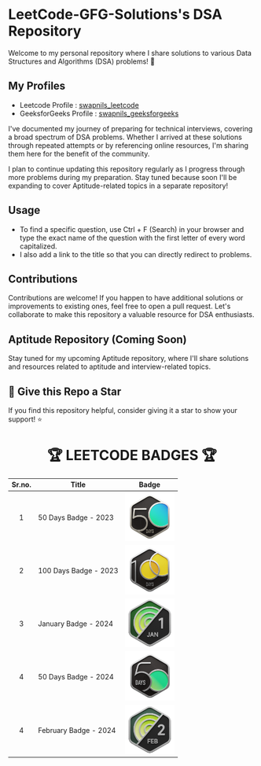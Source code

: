 # LeetCode-GFG-Solutions's DSA Repository

Welcome to my personal repository where I share solutions to various Data Structures and Algorithms (DSA) problems! 🚀

## My Profiles
- Leetcode Profile : [swapnils_leetcode](https://leetcode.com/swapnils_leetcode)
- GeeksforGeeks Profile : [swapnils_geeksforgeeks](https://auth.geeksforgeeks.org/user/swapnils_geeksforgeeks)

I've documented my journey of preparing for technical interviews, covering a broad spectrum of DSA problems. Whether I arrived at these solutions through repeated attempts or by referencing online resources, I'm sharing them here for the benefit of the community.

I plan to continue updating this repository regularly as I progress through more problems during my preparation. Stay tuned because soon I'll be expanding to cover Aptitude-related topics in a separate repository!

## Usage
- To find a specific question, use Ctrl + F (Search) in your browser and type the exact name of the question with the first letter of every word capitalized.
- I also add a link to the title so that you can directly redirect to problems.

## Contributions
Contributions are welcome! If you happen to have additional solutions or improvements to existing ones, feel free to open a pull request. Let's collaborate to make this repository a valuable resource for DSA enthusiasts.


## Aptitude Repository (Coming Soon)
Stay tuned for my upcoming Aptitude repository, where I'll share solutions and resources related to aptitude and interview-related topics.

## 🌟 Give this Repo a Star
If you find this repository helpful, consider giving it a star to show your support! ⭐
<br>

<div align="center">
  <h1> 🏆 LEETCODE BADGES 🏆 </h1>
<table>
    <thead>
        <tr>
            <th>Sr.no.</th>
            <th>Title</th>
            <th>Badge</th>
        </tr>
    </thead>
    <tbody>
        <tr>
            <td align="center">1</td>
            <td>50 Days Badge - 2023</td>
            <td><img width=100 height=100 src="/Badges/2023-50.gif"></td>
        </tr>
        <tr>
            <td align="center">2</td>
            <td>100 Days Badge - 2023</td>
            <td><img width=100 height=100 src="/Badges/2023-100.gif"></td>
        </tr>
        <tr>
            <td align="center">3</td>
            <td>January Badge - 2024</td>
            <td><img width=100 height=100 src="/Badges/2024-01.gif"></td>
        </tr>
       <tr>
         <td align="center">4</td>
            <td>50 Days Badge - 2024</td>
            <td><img width=100 height=100 src="/Badges/2024-50.gif"></td>
        </tr>
      <tr>
         <td align="center">4</td>
            <td>February Badge - 2024</td>
            <td><img width=100 height=100 src="/Badges/2024-02.gif"></td>
        </tr>
    </tbody>
</table>
</div>
